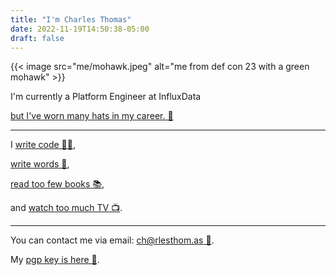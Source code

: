 ```yaml
---
title: "I'm Charles Thomas"
date: 2022-11-19T14:50:38-05:00
draft: false
---
```


{{< image src="me/mohawk.jpeg" alt="me from def con 23 with a green mohawk" >}}

I'm currently a Platform Engineer at InfluxData

[but I've worn many hats in my career. 🤠](https://github.com/charlesthomas/resume)

---

I [write code 👨‍💻](https://github.com/charlesthomas),

[write words 📝](/),

[read too few books 📚](https://www.goodreads.com/review/list/1467089?shelf=%23ALL%23),

and [watch too much TV 📺](https://trakt.tv/users/charlesthomas).

---

You can contact me via email: [ch@rlesthom.as 📧](mailto:ch@rlesthom.as).

My [pgp key is here 🔐](/pgp).
